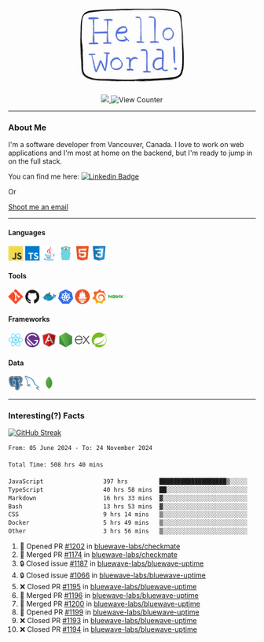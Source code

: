 <div align="center">
    <img src="./img/hello_world.webp" height="200px" width="">
    <div>
        <a href="https://www.linkedin.com/in/ajhollid">
            <img src="https://img.shields.io/badge/LinkedIn-blue"/>
        </a>
        <img src="https://komarev.com/ghpvc/?username=ajhollid&color=yellow" alt="View Counter">
    </div>
</div>

---

### About Me

I'm a software developer from Vancouver, Canada. I love to work on web applications and I'm most at home on the backend, but I'm ready to jump in on the full stack.

You can find me here: [![Linkedin Badge](https://img.shields.io/badge/-ajhollid-blue?style=flat&logo=Linkedin&logoColor=white)](https://www.linkedin.com/in/ajhollid)

Or

[Shoot me an email](mailto:ajhollid@gmail.com)

---

#### Languages

<div>
    <img src="./img/devicons/javascript-original.svg" width=30 height=30 alt="JavaScript">
    <img src="/img/devicons/typescript-original.svg" width=30 height=30 alt="TypeScript">
    <img src="./img/devicons/java-original.svg" width=30 height=30 alt="Java">
    <img src="./img/devicons/go-original.svg" width=30 height=30 alt="Golang">
    <img src="./img/devicons/html5-original.svg" width=30 height=30 alt="HTML 5">
    <img src="./img/devicons/css3-original.svg" width=30 height=30 alt="CSS 3">
</div>

#### Tools

<div>
    <img src="./img/devicons/git-original.svg" width=30 height=30 alt="Git">
    <img src="./img/devicons/github-original.svg" width=30 height=30 alt="Github">
    <img src="./img/devicons/docker-original.svg" width=30 
    height=30 alt="Docker">
    <img src="./img/devicons/kubernetes-original.svg" width=30 height=30 alt="K8">
    <img src="./img/devicons/prometheus-original.svg" width=30 height=30 alt="Prometheus">
    <img src="./img/devicons/grafana-original.svg" width=30 height=30 alt="Grafana">
    <img src="./img/devicons/nginx-original.svg" width=30 height=30 alt="Nginx">
</div>

#### Frameworks

<div>
    <img src="./img/devicons/react-original.svg" width=30 height=30 alt="React">
    <img src="./img/devicons/gatsby-original.svg" width=30 height=30 alt="Gatsby">
    <img src="./img/devicons/angularjs-original.svg" width=30 height=30 alt="AngularJS">
    <img src="./img/devicons/nodejs-original.svg" width=30 height=30 alt="NodeJS">
    <img src="./img/devicons/express-original.svg" width=30 height=30 alt="Express">
    <img src="./img/devicons/spring-original.svg" width=30 height=30 alt="Spring">
</div>

#### Data

<div>
    <img src="./img/devicons/postgresql-original.svg" width=30 height=30 alt="Postgresql">
    <img src="./img/devicons/mysql-original.svg" width=30 height=30 alt="Mysql">
    <img src="./img/devicons/mongodb-original.svg" width=30 height=30 alt="MongoDB">
</div>

---

### Interesting(?) Facts

[![GitHub Streak](http://github-readme-streak-stats.herokuapp.com?user=ajhollid)](https://git.io/streak-stats)

 <!--START_SECTION:waka-->

```txt
From: 05 June 2024 - To: 24 November 2024

Total Time: 508 hrs 40 mins

JavaScript                 397 hrs         ███████████████████▒░░░░░   77.44 %
TypeScript                 40 hrs 58 mins  ██░░░░░░░░░░░░░░░░░░░░░░░   07.99 %
Markdown                   16 hrs 33 mins  ▓░░░░░░░░░░░░░░░░░░░░░░░░   03.23 %
Bash                       13 hrs 53 mins  ▓░░░░░░░░░░░░░░░░░░░░░░░░   02.71 %
CSS                        9 hrs 14 mins   ▒░░░░░░░░░░░░░░░░░░░░░░░░   01.80 %
Docker                     5 hrs 49 mins   ▒░░░░░░░░░░░░░░░░░░░░░░░░   01.14 %
Other                      3 hrs 56 mins   ▒░░░░░░░░░░░░░░░░░░░░░░░░   00.77 %
```

<!--END_SECTION:waka-->


<!--START_SECTION:activity-->
1. 💪 Opened PR [#1202](https://github.com/bluewave-labs/checkmate/pull/1202) in [bluewave-labs/checkmate](https://github.com/bluewave-labs/checkmate)
2. 🎉 Merged PR [#1174](https://github.com/bluewave-labs/checkmate/pull/1174) in [bluewave-labs/checkmate](https://github.com/bluewave-labs/checkmate)
3. 🔒 Closed issue [#1187](https://github.com/bluewave-labs/bluewave-uptime/issues/1187) in [bluewave-labs/bluewave-uptime](https://github.com/bluewave-labs/bluewave-uptime)
4. 🔒 Closed issue [#1066](https://github.com/bluewave-labs/bluewave-uptime/issues/1066) in [bluewave-labs/bluewave-uptime](https://github.com/bluewave-labs/bluewave-uptime)
5. ❌ Closed PR [#1195](https://github.com/bluewave-labs/bluewave-uptime/pull/1195) in [bluewave-labs/bluewave-uptime](https://github.com/bluewave-labs/bluewave-uptime)
6. 🎉 Merged PR [#1196](https://github.com/bluewave-labs/bluewave-uptime/pull/1196) in [bluewave-labs/bluewave-uptime](https://github.com/bluewave-labs/bluewave-uptime)
7. 🎉 Merged PR [#1200](https://github.com/bluewave-labs/bluewave-uptime/pull/1200) in [bluewave-labs/bluewave-uptime](https://github.com/bluewave-labs/bluewave-uptime)
8. 💪 Opened PR [#1199](https://github.com/bluewave-labs/bluewave-uptime/pull/1199) in [bluewave-labs/bluewave-uptime](https://github.com/bluewave-labs/bluewave-uptime)
9. ❌ Closed PR [#1193](https://github.com/bluewave-labs/bluewave-uptime/pull/1193) in [bluewave-labs/bluewave-uptime](https://github.com/bluewave-labs/bluewave-uptime)
10. ❌ Closed PR [#1194](https://github.com/bluewave-labs/bluewave-uptime/pull/1194) in [bluewave-labs/bluewave-uptime](https://github.com/bluewave-labs/bluewave-uptime)
<!--END_SECTION:activity-->
